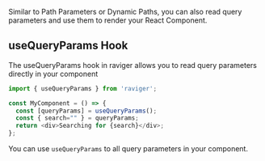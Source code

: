 Similar to Path Parameters or Dynamic Paths, you can also read query parameters and use them to render your React Component.

## useQueryParams Hook

The useQueryParams hook in raviger allows you to read query parameters directly in your component

```js
import { useQueryParams } from 'raviger';

const MyComponent = () => {
  const [queryParams] = useQueryParams();
  const { search="" } = queryParams;
  return <div>Searching for {search}</div>;
};
```

You can use `useQueryParams` to all query parameters in your component.
